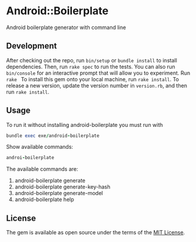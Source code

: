 # Android::Boilerplate

Android boilerplate generator with command line

## Development

After checking out the repo, run `bin/setup` or `bundle install` to install dependencies. Then, run `rake spec` to run the tests. You can also run `bin/console` for an interactive prompt that will allow you to experiment.
Run `rake `
To install this gem onto your local machine, run `rake install`. To release a new version, update the version number in `version.rb`, and then run `rake install`.

## Usage

To run it without installing android-boilerplate you must run with 
```ruby
bundle exec exe/android-boilerplate
```
Show available commands:
```ruby
androi-boilerplate
```
The available commands are:

1. android-boilerplate generate
2. android-boilerplate generate-key-hash
3. android-boilerplate generate-model 
4. android-boilerplate help


## License

The gem is available as open source under the terms of the [MIT License](http://opensource.org/licenses/MIT).

